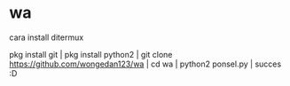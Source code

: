 # wa
cara install ditermux

pkg install git | 
pkg install python2 | 
git clone https://github.com/wongedan123/wa | 
cd wa | 
python2 ponsel.py | 
succes :D
